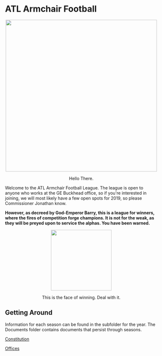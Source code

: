 # ATL Armchair Football

<p align="center">
    <img src='https://media1.tenor.com/images/fcfbcc43e43a1d6df2a1a08340334c16/tenor.gif' align="middle" width="500px">
</p>

<p align="center">
    Hello There.
</p>

Welcome to the ATL Armchair Football League.  The league is open to anyone who works at the GE Buckhead office, so if you're interested in joining, we will most likely have a few open spots for 2019, so please Commissioner Jonathan know.

**However, as decreed by God-Emperor Barry, this is a league for winners, where the fires of competition forge champions.  It is not for the weak, as they will be preyed upon to service the alphas.  You have been warned.**

<p align="center">
    <img src='https://vice-images.vice.com/images/content-images/2015/11/06/remembering-john-barron-donald-trumps-spokesman-alter-ego-1106-body-image-1446847744.jpg' align="middle" width="200px">
</p>

<p align="center">
    This is the face of winning.  Deal with it.
</p>

## Getting Around

Information for each season can be found in the subfolder for the year.  The Documents folder contains documents that persist through seasons.

[Constitution](https://github.build.ge.com/CloudPod/armchair-football/blob/master/Documents/constitution.md)

[Offices](https://github.build.ge.com/CloudPod/armchair-football/blob/master/Documents/offices.md)
